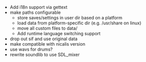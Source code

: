 * Add i18n support via gettext
* make paths configurable
  * store saves/settings in user dir based on a platform
  * load data from platform-specific dir (e.g. /usr/share on linux)
  * move all custom files to data/
  * Add runtime language switching support
* drop out sif and use original data
* make compatible with nicalis version
* use wavs for drums?
* rewrite soundlib to use SDL_mixer
